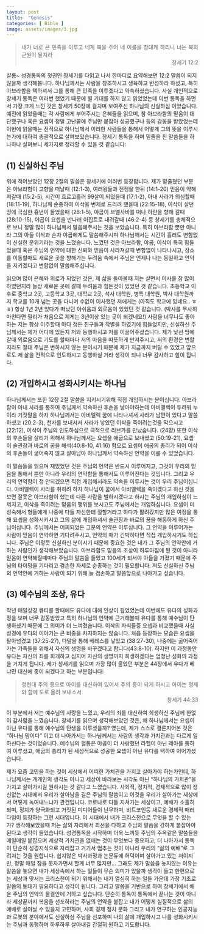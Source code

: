 ```yaml
---
layout: post
title:  "Genesis"
categories: [ Bible ]
image: assets/images/3.jpg
---
```

<blockquote style="text-align: justify;">
내가 너로 큰 민족을 이루고 네게 복을 주어 네 이름을 창대케 하리니 너는 복의 근원이 될지라
<div style="text-align: right;">창세기 12:2</div>
</blockquote>

샬롬~ 성경통독의 첫권인 창세기를 다읽고 나서 한마디로 요약해보면 12:2 말씀이 되지 않을까 생각해봅니다. 하나님께서는 사람을 창조하시고 생육하고 반성하라 하셨고, 특히 아브라함을 택하셔서 그를 통해 큰 민족을 이루겠다고 약속하셨습니다. 사실 개인적으로 창세기 통독은 여러번 했었기 때문에 별 기대를 하지 않고 읽었었는데 이번 통독을 하면서 가장 크게 느낀 것은 창세기 50장에 걸치며 보여주신 하나님의 신실하심 이었습니다. 예전에 읽었을때는 각 사람에게 부어주시는 은혜들을 읽으며, 참 아브라함의 믿음이 대단했구나 혹은 요셉이 정말 고난끝에 주님만 붙잡아 성공했구나 등의 감동을 받았었는데 이번에 읽을때는 전적으로 하나님께서 이러한 사람들을 통해서 어떻게 그의 뜻을 이루시는가에 대하여 총괄적으로 살펴보았습니다. 창세기 통독을 하며 밑줄을 친 말씀들을 하나하나 살펴보니 세가지로 정리할 수 있을 것 같습니다: 

## (1) 신실하신 주님
위에 적어보았던 12장 2절의 말씀은 창세기에 여러번 등장합니다. 제가 밑줄쳤던 부분은 아브라함이 고향을 떠날때 (12:1-3), 여러왕들과 전쟁을 한뒤 (14:1-20) 믿음이 약해져갈때 (15:2-5), 시간이 흐르고흘러 99살이 되었을때 (17:1-2), 아내 사라가 의심할때 (18:11-19), 하나님께 순종하여 이삭을 번제로 드리려 했을때 (22:15-18), 이삭이 살던땅에 극심한 흉년이 들었을때 (26:1-5), 야곱이 브엘사바를 떠나 하란을 향해 갈때 (28:10-15), 야곱이 요셉을 만나러 이집트로 내려갈때 (46:2-4) 등 창세기를 총체적으로 보니 정말 많이 하나님께서 말씀해주시는 것을 보았습니다. 특히 아브라함 뿐만 아니라 그의 아들 이삭과 손자 야곱에게도 말씀해주시며 하나님깨서는 시간이 흘러도 변함없이 신실한 분위기라는 것을 느꼈습니다. 느꼈던 것은 아브라함, 야곱, 이삭이 특히 힘들었을때 혹은 주님의 언약에 대한 신뢰와 믿음이 사라져갈때 변함없이 나타나시고, 장소를 이동할때도 새로운 곳을 향해가는 두려움 속에서 주님은 언제나 나는 동일하고 언약을 지키겠다고 변함없이 말씀해주십니다. 

읽으며 많이 은혜와 위로가 되었던 것은, 제 삶을 돌아볼때 저는 살면서 이사를 참 많이 하였던지라 늘상 새로운 곳에 갈때 두려움과 힘든것이 있었던 것 같습니다. 초등학교 이후로 중학교 2곳, 고등학교 3곳, 대학교 2곳, 석사 대학원, 병특 대학원, 박사 대학원까지 학교를 10개 넘는 곳을 다니며 수없이 이사했던 저에게는 (아직도 학교에 있네요.. ㅎㅎ) 항상 1년 2년 있다가 떠났던 아쉬움과 외로움이 있었던 것 같습니다. (박사를 무사히 마친다면 필리가 처음으로 제게는 3년이상 있는 곳이 되겠네요!) 사람을 너무나도 좋아하는 저는 항상 이주할때 마다 정든 친구들과 작별을 하였기에 힘들었지만, 신실하신 주님께서는 제가 어디에 있든지 저와 동행하시고 저를 이끌어주셨습니다. 제가 낯선 땅에 갈때 외로움으로 기도를 할때마다 저의 마음을 따뜻하게 만져주시고, 저의 환경은 변할지라도 절대 주님은 변하시지 않는 분이시기 때문에 제가 지금까지 버틸 수 있었고 앞으로도 제 삶을 전적으로 인도하시고 동행하실 거라 생각이 되니 너무 감사하고 힘이 됩니다.

## (2) 개입하시고 성화시키시는 하나님
하나님께서는 또한 12장 2절 말씀을 지키시기위해 직접 개입하시는 분이십니다. 아브라함이 아내 사라를 통하여 주님께서 약속하신 후손을 낳아야하는데 아비멜렉이 두려워 누이라 거짓말을 하자 하나님께서는 아비멜렉 꿈에 나타나셔서 사라가 남편이 있다고 말씀하셨고 (20:2-3), 천사를 보내셔서 사라가 낳았던 이삭을 죽이려는것을 막으시고 (22:12), 이삭이 주님의 인도하심으로 극적으로 리브가를 만났습니다. (24장) 또한 이삭의 후손들을 살리기 위해서 하나님께서는 요셉을 애굽으로 보내셨고 (50:19-21), 요셉이 술관장과 바로의 꿈을 해석(40:8-10, 41:16) 함으로 요셉이 애굽의 총리가 되어 이삭의 후손들이 굶어죽지 않고 살아남아 하나님께서 약속하신 언약을 이룰 수 있었습니다. 

이 말씀들을 읽으며 재밌었던 것은 주님의 언약은 반드시 이루어지고, 그것이 우리의 믿음을 통해서 뿐만 아니라 우리의 연약함을 통해서도 이루어진다는 것입니다. 그리고 우리의 연약함이 정 안되겠으면 직접 개입해서라도 약속을 이루시는 것이 우리 주님이십니다. 아비멜렉이 사라를 취하려 하자 하나님이 꿈에서 아비멜렉을 죽이겠다고 하신 것을 보면 잘못은 아브라함이 했는데 다른 사람을 벌하시겠다고 하시는 주님의 개입하심이 느껴지고, 이삭을 죽이려는 믿음의 행위를 보시고도 주님께서는 개입하십니다. 요셉이 미성숙해서 형들에게 나중에 다들 자신한테 절할거라고 하다가 팔려갔지만 많은 여정을 통해 요셉을 성화시키시고 그의 삶에 개입하셔서 술관장과 바로의 꿈을 해몽하게 하신 주님이십니다. 주님께서는 어찌되었든 그분의 언약은 이루십니다. 그 언약을 이루어가는 사람이 믿음이 연약하면 기다려주시고, 언약의 때가 긴박하다면 직접 개입하시기도 하십니다. 주님은 이렇듯 신실하신 분이시기 때문에 중요한 것은 내가 그 주님의 언약안에 거하는 사람인가 생각해보았습니다. 아브라함도 믿음의 조상이 하루아침에 된 것이 아니라 믿음이 연약해질때마다 주님의 말씀을 들었고 100세가 되서야 아들을 가졌기 때문에 주님의 타이밍을 기다리고 겸손한 자세로 순종하는 것이 필요합니다. 저도 신실하신 주님의 언약안에 거하는 사람이 되기 위해 늘 겸손하고 말씀앞으로 나아가고 싶습니다. 

## (3) 예수님의 조상, 유다
작년 매일성경 큐티를 할때에도 유다에 대해 인상이 깊었었는데 이번에도 유다의 성화과정을 보며 너무 감동받았고 특히 하나님의 언약에 근거해볼때 유다를 통해 예수님이 탄생하셨기 때문에 그 의미가 더 느껴졌습니다. 이삭의 자식들중 요셉과 비교했을때 사실 성경에 유다의 이야기는 큰 비중을 차지하지는 않습니다. 처음 등장하는 모습은 요셉을 팔아넘겼고 (37:25-27), 다말을 통해 베레스를 낳았고 (38:27-30), 나중에는 굶어죽어가는 가족들을 위해서 자신의 생명을 바꾸겠다고 합니다(43:8-10). 하지만 이 과정동안 유다는 자신의 죄를 회개하고 심지어 자신의 생명까지 희생하겠다는 엄청난 성화의 과정을 거치게 됩니다. 제가 창세기를 읽으며 가장 많이 울었던 부분은 44장에서 유다가 베냐민 대신에 종이 되겠다고 하는 부분입니다:

<blockquote style="text-align: justify;">
청컨대 주의 종으로 아이를 대신하여 있어서 주의 종이 되게 하시고 아이는 형제와 함께 도로 올려 보내소서
<div style="text-align: right;">창세기 44:33</div>
</blockquote>

이 부분에서 저는 예수님의 사랑을 느꼈고, 우리의 죄를 대신하여 희생하신 주님께 한없이 감사함을 느꼈습니다. 창세기를 읽으며 생각해보았던 것은, 왜 하나님께서는 요셉이 아닌 유다를 통해 예수님의 탄생을 이루셨을까? 였는데, 제가 스스로 결론지어본 것은 “하나님 맘이다” 이고 더 나아가서는 하나님께서는 사람의 생각과 가치관과는 다르게 일하신다는 것이었습니다. 예수님의 혈통은 야곱이 더 사랑했던 라헬이 아닌 레아를 통하여 이루셨고, 애굽의 총리가 된 세상적으로 성공한 요셉이 아닌 유다를 택하여 이어가셨습니다. 

제가 요즘 고민을 하는 것이 세상에서 어떠한 가치관을 가지고 살아가야 하는가인데, 하나님께서는 개개인의 생각도 아니고 세상이 바라보는 시각도 아닌 “하나님의 가치관”을 가지고 살아가시길 원하시는 것 같다고 느꼈습니다. 사회적, 정치적, 경제적으로 많이 정신없는 시대에서 우리가 살아남을 길은 주님의 말씀이고 이것을 우리가 살아가는 세상에서 어떻게 녹여내느냐가 관건입니다. 코로나로 다들 지쳐가는 세상이고, 예배가 소홀히 되며, 정치가 양극화되고 거짓된 미디어들이 난무하며, 비트코인등 새로운 경제적 패러다임이 등장하는 그런 시대입니다. 이 시대에서 내가 크리스천으로 무엇을 할 수 있는가? 생각해보았을때 저는 삶의 자리에서 최선을 다하고 주님의 말씀을 강하게 붙잡아야 된다고 생각이 들었습니다. 성경통독을 시작하며 더욱 느끼듯 주님의 주옥같은 말씀들을 매일매일 붙잡으며 세상적 가치관을 없애는 것이 무엇보다 중요하고, 더 나아가서 통독이 단순히 성경지식으로 자리잡고 거기서 멈추는 것이 아니라 우리의 “삶의 예배”로 그려지는 것을 원합니다. 쉽지않은 박사과정과 논문듀에 허덕이며 살아가고 있는 저이지만, 정말 매일 잠을 못자가면서 할게 너무 많지만... 그래도 제가 말씀을 놓지않는 이유는 말씀을 놓으면 내가 세상속에서 하는 일들이 무슨 의미가 있을까 생각이 들고 한편으로는 세상과 맞서는 크리스천이 되기 위해서는 내가 열심히 하는 일들 가운데 가장 기초로 말씀의 토대가 필요하다고 생각이 됩니다. 그리고 말씀을 기반으로 하여 창세기에서 배운 주님의 언약의 물결안에 거하고 싶습니다. 단순히 통독이 통독에서 끝나는 것이 아니라 세상끝까지 복음을 선포하라는 주님의 언약을 붙잡고 내가 어떻게 실질적으로 삶의 예배로 살아날 수 있을지 고민하며, 사회 경제 정치 문화 그리고 내가 연구하는 인공지능과 로봇의 분야에서도 신실하심 주님을 선포하며 나의 삶에 개입하시고 나를 성화시키시는 주님과 동행하며 하루하루 살아내길 간절히 원하고 기도합니다.
